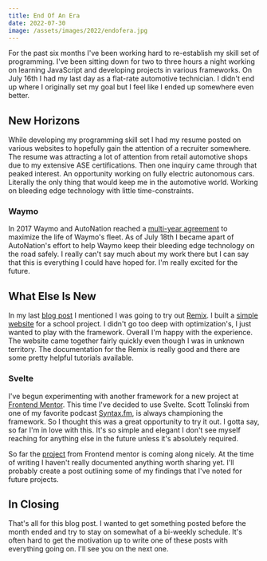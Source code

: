 ```yaml
---
title: End Of An Era
date: 2022-07-30
image: /assets/images/2022/endofera.jpg
---
```


For the past six months I've been working hard to re-establish my skill set of programming. I've been sitting down for two to three hours a night working on learning JavaScript and developing projects in various frameworks. On July 16th I had my last day as a flat-rate automotive technician. I didn't end up where I originally set my goal but I feel like I ended up somewhere even better.

## New Horizons

While developing my programming skill set I had my resume posted on various websites to hopefully gain the attention of a recruiter somewhere. The resume was attracting a lot of attention from retail automotive shops due to my extensive ASE certifications. Then one inquiry came through that peaked interest. An opportunity working on fully electric autonomous cars. Literally the only thing that would keep me in the automotive world. Working on bleeding edge technology with little time-constraints.

### Waymo

In 2017 Waymo and AutoNation reached a [multi-year agreement](https://www.prnewswire.com/news-releases/autonation-signs-multi-year-service-agreement-with-waymo-300547981.html) to maximize the life of Waymo's fleet. As of July 18th I became apart of AutoNation's effort to help Waymo keep their bleeding edge technology on the road safely. I really can't say much about my work there but I can say that this is everything I could have hoped for. I'm really excited for the future.

## What Else Is New

In my last [blog post](https://www.joeirvine.com/posts/2022/pop-os/) I mentioned I was going to try out [Remix](https://remix.run/). I built a [simple website](https://cosmic-fenglisu-c14d6c.netlify.app/) for a school project. I didn't go too deep with optimization's, I just wanted to play with the framework. Overall I'm happy with the experience. The website came together fairly quickly even though I was in unknown territory. The documentation for the Remix is really good and there are some pretty helpful tutorials available.

### Svelte

I've begun experimenting with another framework for a new project at [Frontend Mentor](https://www.frontendmentor.io/challenges/planets-fact-site-gazqN8w_f). This time I've decided to use Svelte. Scott Tolinski from one of my favorite podcast [Syntax.fm](https://syntax.fm/), is always championing the framework. So I thought this was a great opportunity to try it out. I gotta say, so far I'm in love with this. It's so simple and elegant I don't see myself reaching for anything else in the future unless it's absolutely required.

So far the [project](https://creative-gelato-398182.netlify.app/) from Frontend mentor is coming along nicely. At the time of writing I haven't really documented anything worth sharing yet. I'll probably create a post outlining some of my findings that I've noted for future projects.

## In Closing

That's all for this blog post. I wanted to get something posted before the month ended and try to stay on somewhat of a bi-weekly schedule. It's often hard to get the motivation up to write one of these posts with everything going on. I'll see you on the next one.
